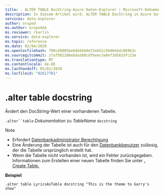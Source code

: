 ```yaml
---
title: . ALTER TABLE DocString-Azure Daten-Explorer | Microsoft-Dokumentation
description: In diesem Artikel wird. ALTER TABLE DocString in Azure Daten-Explorer beschrieben.
services: data-explorer
author: orspod
ms.author: orspodek
ms.reviewer: rkarlin
ms.service: data-explorer
ms.topic: reference
ms.date: 02/04/2020
ms.openlocfilehash: 790cd9805be6dd4440ef2eb51c504044dc069b3c
ms.sourcegitcommit: 1faf502280ebda268cdfbeec2e8ef3d582dfc23e
ms.translationtype: MT
ms.contentlocale: de-DE
ms.lasthandoff: 05/01/2020
ms.locfileid: "82617781"
---
```

# <a name="alter-table-docstring"></a>.alter table docstring

Ändert den DocString-Wert einer vorhandenen Tabelle.

`.alter``table` *Dokumentation* zu *TableName* `docstring`

> [!NOTE]
> * Erfordert [Datenbankadministrator Berechtigung](../management/access-control/role-based-authorization.md)
> * Eine Änderung der Tabelle ist auch für den [Datenbankbenutzer](../management/access-control/role-based-authorization.md) zulässig, der die Tabelle ursprünglich erstellt hat.
> * Wenn die Tabelle nicht vorhanden ist, wird ein Fehler zurückgegeben. Informationen zum Erstellen einer neuen Tabelle finden Sie unter [. Create Table.](create-table-command.md)

**Beispiel** 

```kusto
.alter table LyricsAsTable docstring "This is the theme to Garry's show"
```